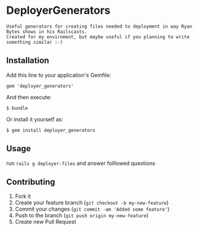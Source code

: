 # DeployerGenerators

    Useful generators for creating files needed to deployment in way Ryan Bytes shows in his Railscasts.
    Created for my enviroment, but maybe useful if you planning to write something similar :-)

## Installation

Add this line to your application's Gemfile:

    gem 'deployer_generators'

And then execute:

    $ bundle

Or install it yourself as:

    $ gem install deployer_generators

## Usage

  run `rails g deployer:files` and answer folllowed questions

## Contributing

1. Fork it
2. Create your feature branch (`git checkout -b my-new-feature`)
3. Commit your changes (`git commit -am 'Added some feature'`)
4. Push to the branch (`git push origin my-new-feature`)
5. Create new Pull Request
